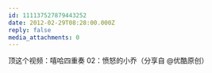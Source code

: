 ```yaml
---
id: 111137527879443252
date: 2012-02-29T08:28:00.000Z
reply: false
media_attachments: 0
---
```


顶这个视频：嘻哈四重奏 02：愤怒的小乔（分享自 @优酷原创）​​​​

